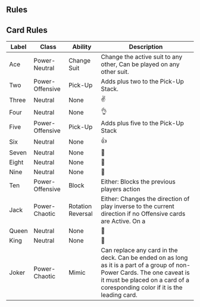 ## Rules

## Card Rules

| Label | Class | Ability | Description |
| --- | --- | --- | --- |
| Ace | Power-Neutral | Change Suit | Change the active suit to any other, Can be played on any other suit. |
| Two | Power-Offensive | Pick-Up | Adds plus two to the Pick-Up Stack. |
| Three | Neutral | None | ✌ |
| Four  | Neutral | None | 👌 |
| Five | Power-Offensive | Pick-Up | Adds plus five to the Pick-Up Stack |
| Six | Neutral | None | 👍 |
| Seven | Neutral | None | 🤞 |
| Eight  | Neutral | None | 🙌 |
| Nine  | Neutral | None | 👏 |
| Ten | Power-Offensive | Block | Either: Blocks the previous players action |
| Jack | Power-Chaotic | Rotation Reversal | Either: Changes the direction of play inverse to the current direction if no Offensive cards are Active. On a |
| Queen  | Neutral | None | 💅 |
| King  | Neutral | None | 👑 |
| Joker | Power-Chaotic | Mimic | Can replace any card in the deck. Can be ended on as long as it is a part of a group of non-Power Cards. The one caveat is it must be placed on a card of a coresponding color if it is the leading card. |